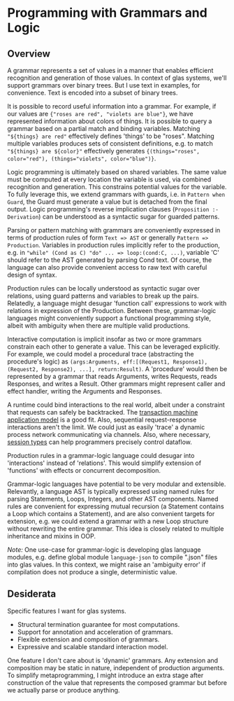 # Programming with Grammars and Logic

## Overview

A grammar represents a set of values in a manner that enables efficient recognition and generation of those values. In context of glas systems, we'll support grammars over binary trees. But I use text in examples, for convenience. Text is encoded into a subset of binary trees. 

It is possible to record useful information into a grammar. For example, if our values are `{"roses are red", "violets are blue"}`, we have represented information about colors of things. It is possible to query a grammar based on a partial match and binding variables. Matching `"${things} are red"` effectively defines 'things' to be "roses". Matching multiple variables produces sets of consistent definitions, e.g. to match `"${things} are ${color}"` effectively generates `{(things="roses", color="red"), (things="violets", color="blue")}`.

Logic programming is ultimately based on shared variables. The same value must be computed at every location the variable is used, via combined recognition and generation. This constrains potential values for the variable. To fully leverage this, we extend grammars with guards, i.e. in `Pattern when Guard`, the Guard must generate a value but is detached from the final output. Logic programming's reverse implication clauses (`Proposition :- Derivation`) can be understood as a syntactic sugar for guarded patterns.

Parsing or pattern matching with grammars are conveniently expressed in terms of production rules of form `Text => AST` or generally `Pattern => Production`. Variables in production rules implicitly refer to the production, e.g. in `"while" (Cond as C) "do" ... => loop:(cond:C, ...)`, variable 'C' should refer to the AST generated by parsing Cond text. Of course, the language can also provide convenient access to raw text with careful design of syntax. 

Production rules can be locally understood as syntactic sugar over relations, using guard patterns and variables to break up the pairs. Relatedly, a language might desugar 'function call' expressions to work with relations in expression of the Production. Between these, grammar-logic languages might conveniently support a functional programming style, albeit with ambiguity when there are multiple valid productions.

Interactive computation is implicit insofar as two or more grammars constrain each other to generate a value. This can be leveraged explicitly. For example, we could model a procedural trace (abstracting the procedure's logic) as `(args:Arguments, eff:[(Request1, Response1), (Request2, Response2), ...], return:Result)`. A 'procedure' would then be represented by a grammar that reads Arguments, writes Requests, reads Responses, and writes a Result. Other grammars might represent caller and effect handler, writing the Arguments and Responses. 

A runtime could bind interactions to the real world, albeit under a constraint that requests can safely be backtracked. The [transaction machine application model](GlasApps.md) is a good fit. Also, sequential request-response interactions aren't the limit. We could just as easily 'trace' a dynamic process network communicating via channels. Also, where necessary, [session types](https://en.wikipedia.org/wiki/Session_type) can help programmers precisely control dataflow.

Production rules in a grammar-logic language could desugar into 'interactions' instead of 'relations'. This would simplify extension of 'functions' with effects or concurrent decomposition.

Grammar-logic languages have potential to be very modular and extensible. Relevantly, a language AST is typically expressed using named rules for parsing Statements, Loops, Integers, and other AST components. Named rules are convenient for expressing mutual recursion (a Statement contains a Loop which contains a Statement), and are also convenient targets for extension, e.g. we could extend a grammar with a new Loop structure without rewriting the entire grammar. This idea is closely related to multiple inheritance and mixins in OOP.

*Note:* One use-case for grammar-logic is developing glas language modules, e.g. define global module `language-json` to compile ".json" files into glas values. In this context, we might raise an 'ambiguity error' if compilation does not produce a single, deterministic value.

## Desiderata

Specific features I want for glas systems.

* Structural termination guarantee for most computations. 
* Support for annotation and acceleration of grammars.
* Flexible extension and composition of grammars.
* Expressive and scalable standard interaction model.

One feature I don't care about is 'dynamic' grammars. Any extension and composition may be static in nature, independent of production arguments. To simplify metaprogramming, I might introduce an extra stage after construction of the value that represents the composed grammar but before we actually parse or produce anything.

